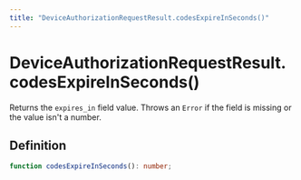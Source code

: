 ```yaml
---
title: "DeviceAuthorizationRequestResult.codesExpireInSeconds()"
---
```


# DeviceAuthorizationRequestResult.codesExpireInSeconds()

Returns the `expires_in` field value. Throws an `Error` if the field is missing or the value isn't a number.

## Definition

```ts
function codesExpireInSeconds(): number;
```
